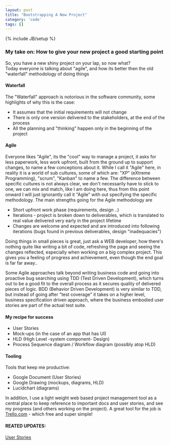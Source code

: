 ```yaml
---
layout: post
title: "Bootstrapping A New Project"
category: 'code' 
tags: []
---
```

{% include JB/setup %}
### My take on: How to give your new project a good starting point

So, you have a new shiny project on your lap, so now what?  
Today everyone is talking about "agile", and how its better then the old "waterfall" methodology of doing things

#### Waterfall
The "Waterfall" approach is notorious in the software community, some highlights of why this is the case:

 * It assumes that the initial requirements will not change
 * There is only one version delivered to the stakeholders, at the end of the process
 * All the planning and "thinking" happen only in the beginning of the project

#### Agile
Everyone likes "Agile", its the "cool" way to manage a project, it asks for less paperwork, less work upfront, built from the ground up to support changes, to name a few conceptions about it.
While I call it "Agile" here, in reality it is a world of sub cultures, some of which are: "XP" (eXtreme Programming), "scrum", "Kanban" to name a few.
The difference between specific cultures is not always clear, we don't necessarily have to stick to one, we can mix and match, like I am doing here, thus from this point onward I will just ignorantly call it "Agile" with out specifying the specific methodology.
The main strengths going for the Agile methodology are

 * Short upfront work phase (requirements, design ..)
 * Iterations - project is broken down to deliverables, which is translated to real value delivered very early in the project lifetime
 * Changes are welcome and expected and are introduced into following iterations (bugs found in previous deliverables, design "inadequacies")

Doing things in small pieces is great, just ask a WEB developer, how there's nothing quite like writing a bit of code, refreshing the page and seeing the changes reflected, especially when working on a big complex project. This gives you a feeling of progress and achievement, even though the end goal is far far away..

Some Agile approaches talk beyond writing business code and going into proactive bug searching using TDD (Test Driven Development), which turns out to be a good fit to the overall process as it secures quality of delivered pieces of logic.
BDD (Behavior Driven Development) is very similar to TDD, but instead of going after "test coverage" it takes on a higher level, business specification driven approach, where the business embodied user stories are part of the actual test suite.

#### My recipe for success

 * User Stories
 * Mock-ups (in the case of an app that has UI)
 * HLD (High Level -system component- Design)
 * Process Sequence diagram / Workflow diagram (possibly atop HLD)

#### Tooling

Tools that keep me productive:

 * Google Document (User Stories)
 * Google Drawing (mockups, diagrams, HLD)
 * Lucidchart (diagrams)

In addition, I use a light weight web based project management tool as a central place to keep reference to important docs and user stories, and see my progress (and others working on the project). A great tool for the job is [Trello.com](http://www.trello.com) - which free and super simple!

#### REATED UPDATES:
[User Stories](/code/2012/02/25/user-stories/)
